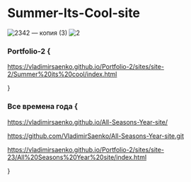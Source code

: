 # Summer-Its-Cool-site

![2342 — копия (3)](https://user-images.githubusercontent.com/56477695/116460908-44435900-a870-11eb-96b2-a5bd9efa6ab4.jpg)
![2](https://user-images.githubusercontent.com/56477695/121777301-fec9b980-cb99-11eb-9adb-172e6cc8da1f.jpg)

### Portfolio-2 {
 
https://vladimirsaenko.github.io/Portfolio-2/sites/site-2/Summer%20its%20cool/index.html

}

### Все времена года {

https://vladimirsaenko.github.io/All-Seasons-Year-site/

https://github.com/VladimirSaenko/All-Seasons-Year-site.git

https://vladimirsaenko.github.io/Portfolio-2/sites/site-23/All%20Seasons%20Year%20site/index.html

}
